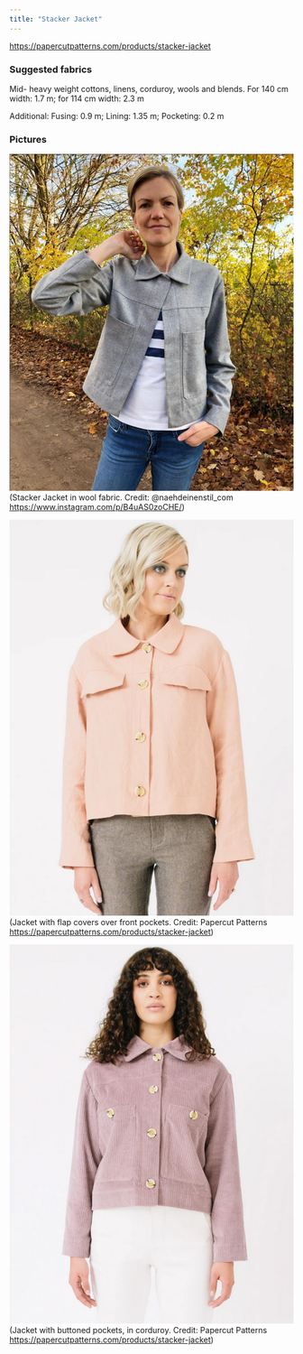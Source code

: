 ```yaml
---
title: "Stacker Jacket"
---
```


https://papercutpatterns.com/products/stacker-jacket

### Suggested fabrics
Mid- heavy weight cottons, linens, corduroy, wools and blends. 
For 140 cm width: 1.7 m; for 114 cm width: 2.3 m

Additional: Fusing: 0.9 m; Lining: 1.35 m; Pocketing: 0.2 m



### Pictures


![](Pasted%20image%2020221008205720.png)
(Stacker Jacket in wool fabric. Credit: @naehdeinenstil_com https://www.instagram.com/p/B4uAS0zoCHE/)

![](Pasted%20image%2020221008210346.png)
(Jacket with flap covers over front pockets. Credit: Papercut Patterns https://papercutpatterns.com/products/stacker-jacket)

![](Pasted%20image%2020221008210505.png)
(Jacket with buttoned pockets, in corduroy. Credit: Papercut Patterns https://papercutpatterns.com/products/stacker-jacket)

